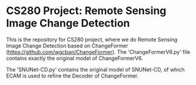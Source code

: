 # CS280 Project: Remote Sensing Image Change Detection

This is the repository for CS280 project, where we do Remote Sensing Image Change Detection based on ChangeFormer (https://github.com/wgcban/ChangeFormer). The 'ChangeFormerV6.py' file contains exactly the original model of ChangeFormerV6.

The 'SNUNet-CD.py' contains the original model of SNUNet-CD, of which ECAM is used to refine the Decoder of ChangeFormer.
